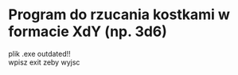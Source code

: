 # Program do rzucania kostkami w formacie XdY (np. 3d6)
plik .exe outdated!!<br>
wpisz exit zeby wyjsc <br>
